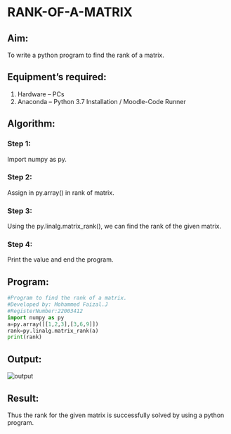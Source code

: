 # RANK-OF-A-MATRIX
## Aim:
To write a python program to find the rank of a matrix.
## Equipment’s required:
1. 	Hardware – PCs
2. 	Anaconda – Python 3.7 Installation / Moodle-Code Runner
## Algorithm:
### Step 1: 
Import numpy as py.
### Step 2: 
Assign in py.array() in rank of matrix.
### Step 3: 
Using the py.linalg.matrix_rank(), we can find the rank of the given matrix.
### Step 4: 
Print the value and end the program.
## Program:
```python
#Program to find the rank of a matrix.
#Developed by: Mohammed Faizal.J
#RegisterNumber:22003412
import numpy as py
a=py.array([[1,2,3],[3,6,9]])
rank=py.linalg.matrix_rank(a)
print(rank)
```
## Output:
![output](rank.png)
## Result:
Thus the rank for the given matrix is successfully solved by  using a python program.
